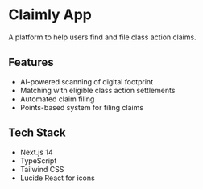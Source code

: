 # Claimly App

A platform to help users find and file class action claims.

## Features

- AI-powered scanning of digital footprint
- Matching with eligible class action settlements
- Automated claim filing
- Points-based system for filing claims

## Tech Stack

- Next.js 14
- TypeScript
- Tailwind CSS
- Lucide React for icons
